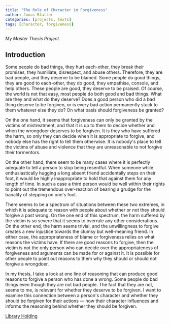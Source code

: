 ```yaml
---
title: "The Role of Character in Forgiveness"
author: Jonas Blatter
categories: [projects, texts]
tags: [character, forgiveness]
---
```


*My Master Thesis Project.*

## Introduction

Some people do bad things, they hurt each-other, they break their promises, they humiliate, disrespect, and abuse others. Therefore, they are bad people, and they deserve to be blamed. Some people do good things, they are good to each-other, they do good, they empathise, console, and help others. These people are good, they deserve to be praised. Of course, the world is not that easy, most people do both good and bad things. What are they and what do they deserve? Does a good person who did a bad thing deserve to be forgiven, or is every bad action permanently stuck to them whatever else they do? On what basis should forgiveness be granted?

On the one hand, it seems that forgiveness can only be granted by the victims of mistreatment, and that it is up to them to decide whether and when the wrongdoer deserves to be forgiven. It is they who have suffered the harm, so only they can decide when it is appropriate to forgive, and nobody else has the right to tell them otherwise. It is nobody's place to tell the victims of abuse and violence that they are unreasonable to not forgive their tormentors.

On the other hand, there seem to be many cases where it is perfectly adequate to tell a person to stop being resentful. When someone while enthusiastically hugging a long absent friend accidentally steps on their foot, it would be highly inappropriate to hold that against them for any length of time. In such a case a third person would be well within their rights to point out the tremendous over-reaction of bearing a grudge for the banality of stepping on one's foot.

There seems to be a spectrum of situations between these two extremes, in which it is adequate to reason with people about whether or not they should forgive a past wrong. On the one end of this spectrum, the harm suffered by the victim is so severe that it seems to overrule any other considerations. On the other end, the harm seems trivial, and the unwillingness to forgive creates a new injustice towards the clumsy but well-meaning friend. In either case, the appropriateness of blame or forgiveness relies on what reasons the victims have. If there are good reasons to forgive, then the victim is not the only person who can decide over the appropriateness of forgiveness and arguments can be made for or against it. It is possible for other people to point out reasons to them why they should or should not forgive a wrongdoer.

In my thesis, I take a look at one line of reasoning that can produce good reasons to forgive a person who has done a wrong. Some people do bad things even though they are not bad people. The fact that they are not, seems to me, is relevant for whether they deserve to be forgiven. I want to examine this connection between a person's character and whether they should be forgiven for their actions — how their character influences and informs the reasoning behind whether they should be forgiven.

[Library Holding](https://baselbern.swissbib.ch/Record/437934675)
